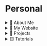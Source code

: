# Personal

<details>
  <summary>🚀 About Me</summary>

Hi, I'm Ifeanyi, a dynamic and solutions-driven Cybersecurity Analyst and Enthusiast, and Cloud Engineer with a strong background in Software Engineering and Business Analysis. I’m passionate about securing cloud environments, protecting networks, applications and systems, and ensuring compliance with industry standards.

  - [ ] 📌Cybersecurity & SOC Experience
      - [ ] ⚡Conducted threat detection and incident response using Splunk and network monitoring tools.
      - [ ] ⚡Performed penetration testing with Nmap, Nessus, and Metasploit to assess system vulnerabilities.
      - [ ] ⚡Ensured compliance with NIST, MITRE ATT&CK, ISO 27001, and PCI-DSS frameworks.
      - [ ] ⚡Investigated digital evidence using forensic tools to identify security breaches.
      - [ ] ⚡Applied GRC principles to align security policies with organizational goals and maintain compliance.
  - [ ] 📌Cloud Software Engineering & Application Development
      - [ ] ⚡Designed scalable web applications using Python, Django, and REST APIs, ensuring high performance and security.
      - [ ] ⚡Built dynamic, user-centric interfaces with React, improving user experience across platforms.
      - [ ] ⚡Developed and maintained secure APIs with Django Rest Framework (DRF), Node.js, and Next.js.

</details>

<details>
  <summary>🎯 My Website</summary>
  
  - [ ] [https://ifeanyiomeata.com/](https://ifeanyiomeata.com/)

</details>

<details>
  <summary>💼 Projects</summary>

  - [ ] [1. AWS]()
  - [ ] [2. AWS]()
  - [ ] [3. AWS]()
  - [ ] [4. AWS]()
  - [ ] [5. AWS]()
  - [ ] [6. AWS]()
  - [ ] [7. AWS]()
  - [ ] [8. AWS]()
 
</details>

<details>
  <summary>🟨 Tutorials</summary>

  <details>
  <summary>Python Tutorials</summary>
  
  - [ ] [1. AWS]()

  </details>

  <details>
  <summary>Linux Tutorials</summary>
  
  - [ ] [1. AWS]()

  </details>

  <details>
  <summary>React Tutorials</summary>
  
  - [ ] [1. AWS]()

  </details>

</details>


